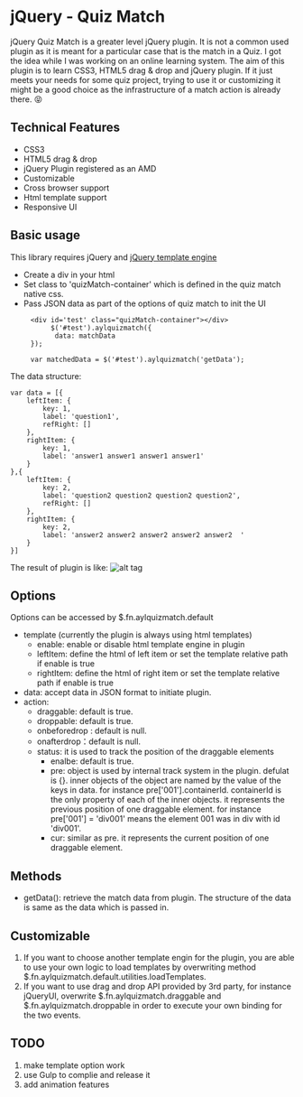 # jQuery - Quiz Match

jQuery Quiz Match is a greater level jQuery plugin. It is not a common used plugin as it is meant for a particular case that is the match in a Quiz. I got the idea while I was working on an online learning system. The aim of this plugin is to learn CSS3, HTML5 drag & drop and jQuery plugin. If it just meets your needs for some quiz project, trying to use it or customizing it might be a good choice as the infrastructure of a match action is already there. :stuck_out_tongue_closed_eyes:

## Technical Features
- CSS3
- HTML5 drag & drop
- jQuery Plugin registered as an AMD
- Customizable
- Cross browser support
- Html template support
- Responsive UI

## Basic usage

This library requires jQuery and [jQuery template engine](https://github.com/codepb/jquery-template) 
- Create a div in your html
- Set class to 'quizMatch-container' which is defined in the quiz match native css.
- Pass JSON data as part of the options of quiz match to init the UI
```
     <div id='test' class="quizMatch-container"></div>
          $('#test').aylquizmatch({
           data: matchData
     });
     
     var matchedData = $('#test').aylquizmatch('getData');
```
The data structure:
```
var data = [{
    leftItem: {
        key: 1,
        label: 'question1',
        refRight: []
    },
    rightItem: {
        key: 1,
        label: 'answer1 answer1 answer1 answer1'
    }
},{
    leftItem: {
        key: 2,
        label: 'question2 question2 question2 question2',
        refRight: []
    },
    rightItem: {
        key: 2,
        label: 'answer2 answer2 answer2 answer2 answer2  '
    }
}]
```
The result of plugin is like:
![alt tag](https://github.com/yasirliu/jquery-quizmatch/blob/master/src/test/result.PNG)

## Options

Options can be accessed by $.fn.aylquizmatch.default

- template (currently the plugin is always using html templates)
  - enable: enable or disable html template engine in plugin
  - leftItem: define the html of left item or set the template relative path if enable is true
  - rightItem: define the html of right item or set the template relative path if enable is true
- data: accept data in JSON format to initiate plugin.
- action: 
  - draggable: default is true.
  - droppable: default is true.
  - onbeforedrop : default is null.
  - onafterdrop：default is null.
  - status: it is used to track the position of the draggable elements
    - enalbe: default is true.
    - pre: object is used by internal track system in the plugin. defulat is {}. inner objects of the object are named by the value of the keys in data. for instance pre['001'].containerId. containerId is the only property of each of the inner objects. it represents the previous position of one draggable element. for instance pre['001'] = 'div001' means the element 001 was in div with id 'div001'.
    - cur: similar as pre. it represents the current position of one draggable element.
    
## Methods
- getData(): retrieve the match data from plugin. The structure of the data is same as the data which is passed in.

## Customizable
1. If you want to choose another template engin for the plugin, you are able to use your own logic to load templates by overwriting method $.fn.aylquizmatch.default.utilities.loadTemplates. 
2. If you want to use drag and drop API provided by 3rd party, for instance jQueryUI, overwrite $.fn.aylquizmatch.draggable and $.fn.aylquizmatch.droppable in order to execute your own binding for the two events.

## TODO
1. make template option work
2. use Gulp to complie and release it
3. add animation features
